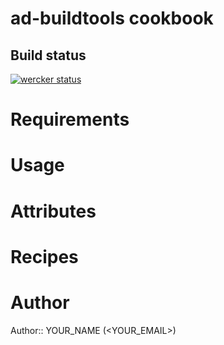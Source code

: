 # ad-buildtools cookbook

## Build status

[![wercker status](https://app.wercker.com/status/3a6cb347154586b91ac99d8cdc1ee4eb/m "wercker status")](https://app.wercker.com/project/bykey/3a6cb347154586b91ac99d8cdc1ee4eb)

# Requirements

# Usage

# Attributes

# Recipes

# Author

Author:: YOUR_NAME (<YOUR_EMAIL>)
